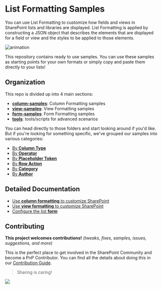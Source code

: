 # List Formatting Samples

You can use List Formatting to customize how fields and views in SharePoint lists and libraries are displayed. List Formatting is applied by constructing a JSON object that describes the elements that are displayed for a field or view and the styles to be applied to those elements.

![animation](./img/LFAnimation.gif)

This repository contains ready to use samples. You can use these samples as starting points for your own formats or simply copy and paste them directly to your lists!

## Organization

This repo is divided up into 4 main sections:

- **[column-samples](https://github.com/sharepoint/sp-dev-list-formatting/tree/master/column-samples)**: Column Formatting samples
- **[view-samples](https://github.com/sharepoint/sp-dev-list-formatting/tree/master/view-samples)**: View Formatting samples
- **[form-samples](https://github.com/sharepoint/sp-dev-list-formatting/tree/master/form-samples)**: Form Formatting samples
- **[tools](https://github.com/sharepoint/sp-dev-list-formatting/tree/master/tools)**: tools/scripts for advanced scenarios

You can head directly to those folders and start looking around if you'd like. But if you're looking for something specific, we've grouped our samples into various categories:

- [By **Column Type**](./groupings/columntype.md)
- [By **Operator**](./groupings/operator.md)
- [By **Placeholder Token**](./groupings/token.md)
- [By **Row Action**](./groupings/action.md)
- [By **Category**](./groupings/category.md)
- [By **Author**](./groupings/author.md)
## Detailed Documentation

- [Use **column formatting** to customize SharePoint](https://docs.microsoft.com/en-us/sharepoint/dev/declarative-customization/column-formatting)
- [Use **view formatting** to customize SharePoint](https://docs.microsoft.com/en-us/sharepoint/dev/declarative-customization/view-formatting)
- [Configure the list **form**](https://docs.microsoft.com/en-us/sharepoint/dev/declarative-customization/list-form-configuration)

## Contributing

**This project welcomes contributions!** 
_(tweaks, fixes, samples, issues, suggestions, and more)_

This is the perfect place to get involved in the SharePoint Community and become a PnP Contributor. You can find all the details about doing this in our [Contribution Guide](./contributing/index.md).

> Sharing is caring!

<img src="https://telemetry.sharepointpnp.com/sp-dev-list-formatting/docs/index" />